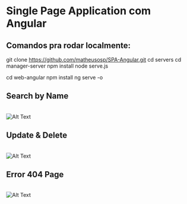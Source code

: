 # Single Page Application com Angular
## Comandos pra rodar localmente:

git clone https://github.com/matheusosp/SPA-Angular.git
cd servers
cd manager-server
npm install
node serve.js


cd web-angular
npm install
ng serve -o 

 ## Search by Name
 <br>![Alt Text](https://media.giphy.com/media/ItH9glsgN6k9u423b8/giphy.gif)
 ## Update & Delete
 <br>![Alt Text](https://media.giphy.com/media/otgYlNMesyLohjZKZU/giphy.gif)
 ## Error 404 Page
<br>![Alt Text](https://media.giphy.com/media/c1tPFpiuFLjB8RJ93e/giphy.gif)
